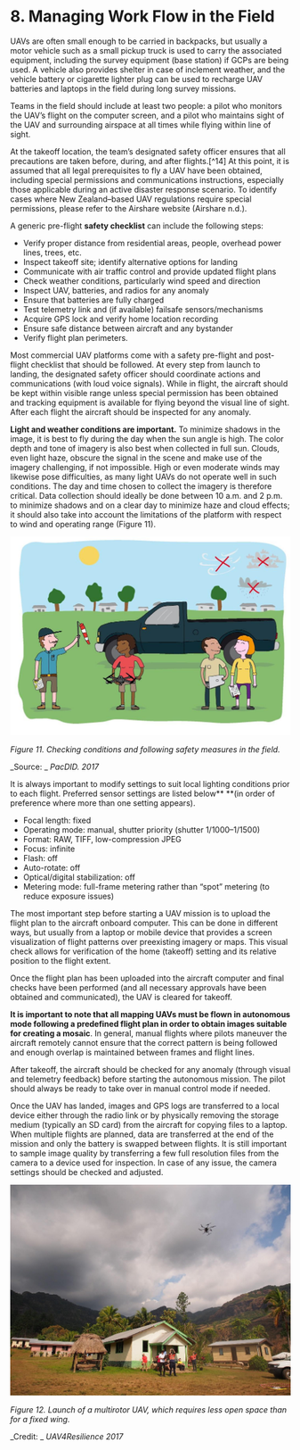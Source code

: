 # 8. Managing Work Flow in the Field

UAVs are often small enough to be carried in backpacks, but usually a motor vehicle such as a small pickup truck is used to carry the associated equipment, including the survey equipment (base station) if GCPs are being used. A vehicle also provides shelter in case of inclement weather, and the vehicle battery or cigarette lighter plug can be used to recharge UAV batteries and laptops in the field during long survey missions. 

Teams in the field should include at least two people: a pilot who monitors the UAV’s flight on the computer screen, and a pilot who maintains sight of the UAV and surrounding airspace at all times while flying within line of sight.    

At the takeoff location, the team’s designated safety officer ensures that all precautions are taken before, during, and after flights.[^14] At this point, it is assumed that all legal prerequisites to fly a UAV have been obtained, including special permissions and communications instructions, especially those applicable during an active disaster response scenario. To identify cases where New Zealand–based UAV regulations require special permissions, please refer to the Airshare website (Airshare n.d.). 

A generic pre-flight **safety checklist** can include the following steps:



*   Verify proper distance from residential areas, people, overhead power lines, trees, etc.
*   Inspect takeoff site; identify alternative options for landing
*   Communicate with air traffic control and provide updated flight plans
*   Check weather conditions, particularly wind speed and direction
*   Inspect UAV, batteries, and radios for any anomaly
*   Ensure that batteries are fully charged
*   Test telemetry link and (if available) failsafe sensors/mechanisms
*   Acquire GPS lock and verify home location recording
*   Ensure safe distance between aircraft and any bystander
*   Verify flight plan perimeters.

Most commercial UAV platforms come with a safety pre-flight and post-flight checklist that should be followed. At every step from launch to landing, the designated safety officer should coordinate actions and communications (with loud voice signals). While in flight, the aircraft should be kept within visible range unless special permission has been obtained and tracking equipment is available for flying beyond the visual line of sight. After each flight the aircraft should be inspected for any anomaly.

**Light and weather conditions are important.** To minimize shadows in the image, it is best to fly during the day when the sun angle is high. The color depth and tone of imagery is also best when collected in full sun. Clouds, even light haze, obscure the signal in the scene and make use of the imagery challenging, if not impossible. High or even moderate winds may likewise pose difficulties, as many light UAVs do not operate well in such conditions. The day and time chosen to collect the imagery is therefore critical. Data collection should ideally be done between 10 a.m. and 2 p.m. to minimize shadows and on a clear day to minimize haze and cloud effects; it should also take into account the limitations of the platform with respect to wind and operating range (Figure 11).

![alt_text](/images/Technical-Guidelines12.jpg)


_Figure 11. Checking conditions and following safety measures in the field._

_Source: _ _PacDID. 2017_

It is always important to modify settings to suit local lighting conditions prior to each flight. Preferred sensor settings are listed below** **(in order of preference where more than one setting appears).



*   Focal length: fixed
*   Operating mode: manual, shutter priority (shutter 1/1000–1/1500)
*   Format: RAW, TIFF, low-compression JPEG
*   Focus: infinite
*   Flash: off
*   Auto-rotate: off
*   Optical/digital stabilization: off
*   Metering mode: full-frame metering rather than “spot” metering (to reduce exposure issues)

The most important step before starting a UAV mission is to upload the flight plan to the aircraft onboard computer. This can be done in different ways, but usually from a laptop or mobile device that provides a screen visualization of flight patterns over preexisting imagery or maps. This visual check allows for verification of the home (takeoff) setting and its relative position to the flight extent.

Once the flight plan has been uploaded into the aircraft computer and final checks have been performed (and all necessary approvals have been obtained and communicated), the UAV is cleared for takeoff. 

**It is important to note that all mapping UAVs must be flown in autonomous mode following a predefined flight plan in order to obtain images suitable for creating a mosaic**. In general, manual flights where pilots maneuver the aircraft remotely cannot ensure that the correct pattern is being followed and enough overlap is maintained between frames and flight lines.

After takeoff, the aircraft should be checked for any anomaly (through visual and telemetry feedback) before starting the autonomous mission. The pilot should always be ready to take over in manual control mode if needed.

Once the UAV has landed, images and GPS logs are transferred to a local device either through the radio link or by physically removing the storage medium (typically an SD card) from the aircraft for copying files to a laptop. When multiple flights are planned, data are transferred at the end of the mission and only the battery is swapped between flights. It is still important to sample image quality by transferring a few full resolution files from the camera to a device used for inspection. In case of any issue, the camera settings should be checked and adjusted.


![alt_text](/images/Technical-Guidelines13.jpg)


_Figure 12. Launch of a multirotor UAV, which requires less open space than for a fixed wing._

_Credit: _ _UAV4Resilience 2017_